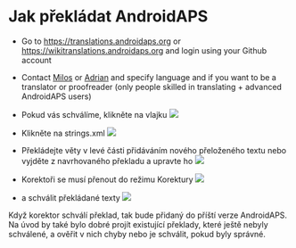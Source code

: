 # Jak překládat AndroidAPS

* Go to <https://translations.androidaps.org> or <https://wikitranslations.androidaps.org> and login using your Github account

* Contact [Milos](https://gitter.im/MilosKozak) or [Adrian](https://gitter.im/AdrianLxM) and specify language and if you want to be a translator or proofreader (only people skilled in translating + advanced AndroidAPS users)

* Pokud vás schválíme, klikněte na vlajku ![](../images/translation-flags.png)

* Klikněte na strings.xml ![](../images/translations-click-strings.png)

* Překládejte věty v levé části přidáváním nového přeloženého textu nebo vyjděte z navrhovaného překladu a upravte ho ![](../images/translations-translate.png)

* Korektoři se musí přenout do režimu Korektury ![](../images/translations-proofreading-mode.png)

* a schválit překládané texty ![](../images/translations-proofreading.png)

Když korektor schválí překlad, tak bude přidaný do příští verze AndroidAPS. Na úvod by také bylo dobré projít existující překlady, které ještě nebyly schválené, a ověřit v nich chyby nebo je schválit, pokud byly správné.